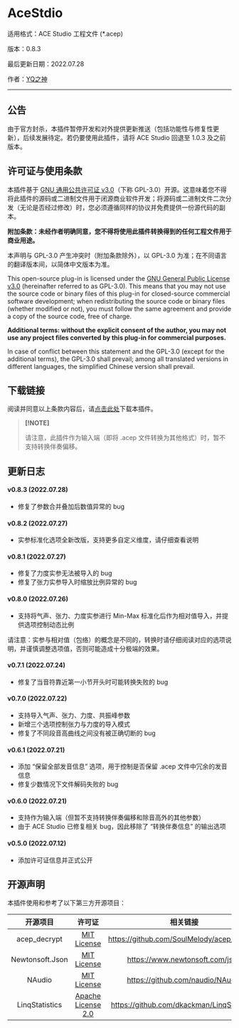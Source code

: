 # AceStdio

适用格式：ACE Studio 工程文件 (*.acep)

版本：0.8.3

最后更新日期：2022.07.28

作者：[YQ之神](https://space.bilibili.com/102844209)

---

## 公告

由于官方封杀，本插件暂停开发和对外提供更新推送（包括功能性与修复性更新），后续发展待定。若仍要使用此插件，请将 ACE Studio 回退至 1.0.3 及之前版本。

## 许可证与使用条款

本插件基于 [GNU 通用公共许可证 v3.0](https://www.gnu.org/licenses/gpl-3.0.html)（下称 GPL-3.0）开源。这意味着您不得将此插件的源码或二进制文件用于闭源商业软件开发；将源码或二进制文件二次分发（无论是否经过修改）时，您必须遵循同样的协议并免费提供一份源代码的副本。

**附加条款：未经作者明确同意，您不得将使用此插件转换得到的任何工程文件用于商业用途。**

本声明与 GPL-3.0 产生冲突时（附加条款除外），以 GPL-3.0 为准；在不同语言的翻译版本间，以简体中文版本为准。

This open-source plug-in is licensed under the [GNU General Public License v3.0](https://www.gnu.org/licenses/gpl-3.0.html) (hereinafter referred to as GPL-3.0). This means that you may not use the source code or binary files of this plug-in for closed-source commercial software development; when redistributing the source code or binary files (whether modified or not), you must follow the same agreement and provide a copy of the source code, free of charge.

**Additional terms: without the explicit consent of the author, you may not use any project files converted by this plug-in for commercial purposes.**

In case of conflict between this statement and the GPL-3.0 (except for the additional terms), the GPL-3.0 shall prevail; among all translated versions in different languages, the simplified Chinese version shall prevail.

## 下载链接

阅读并同意以上条款内容后，请[点击此处](https://openvpi-1307911855.cos.ap-beijing.myqcloud.com/plugins/ace/opensvip_plugin_ace_0.8.3.zip)下载本插件。

> **[!NOTE]**
>
> 请注意，此插件作为输入端（即将 .acep 文件转换为其他格式）时，暂不支持转换伴奏偏移。
>

## 更新日志

#### v0.8.3 (2022.07.28)

- 修复了参数合并叠加后数值异常的 bug

#### v0.8.2 (2022.07.27)

- 实参标准化选项全新改版，支持更多自定义维度，请仔细查看说明

#### v0.8.1 (2022.07.27)

- 修复了力度实参无法被导入的 bug
- 修复了张力实参导入时缩放比例异常的 bug

#### v0.8.0 (2022.07.26)

- 支持将气声、张力、力度实参进行 Min-Max 标准化后作为相对值导入，并提供选项控制动态比例

请注意：实参与相对值（包络）的概念是不同的，转换时请仔细阅读对应的选项说明，并谨慎调整选项值，否则可能造成十分极端的效果。

#### v0.7.1 (2022.07.24)

- 修复了当音符靠近第一小节开头时可能转换失败的 bug

#### v0.7.0 (2022.07.22)

- 支持导入气声、张力、力度、共振峰参数
- 新增三个选项控制张力与力度的导入模式
- 修复了不同段音高曲线之间没有被正确切断的 bug

#### v0.6.1 (2022.07.21)

- 添加 “保留全部发音信息” 选项，用于控制是否保留 .acep 文件中冗余的发音信息
- 修复少数情况下文件解码失败的 bug

#### v0.6.0 (2022.07.21)

- 支持作为输入端（但暂不支持转换伴奏偏移和除音高外的其他参数）
- 由于 ACE Studio 已修复相关 bug，因此移除了 “转换伴奏信息” 的输出选项

#### v0.5.0 (2022.07.12)

- 添加许可证信息并正式公开

## 开源声明

本插件使用和参考了以下第三方开源项目：

|    开源项目     |                            许可证                            |                  相关链接                  |
| :-------------: | :----------------------------------------------------------: | :----------------------------------------: |
|  acep_decrypt   |        [MIT License](https://licenses.nuget.org/MIT)         | https://github.com/SoulMelody/acep_decrypt |
| Newtonsoft.Json |        [MIT License](https://licenses.nuget.org/MIT)         |      https://www.newtonsoft.com/json       |
|     NAudio      |        [MIT License](https://licenses.nuget.org/MIT)         |      https://github.com/naudio/NAudio      |
| LinqStatistics  | [Apache License 2.0](https://choosealicense.com/licenses/apache-2.0) | https://github.com/dkackman/LinqStatistics |

